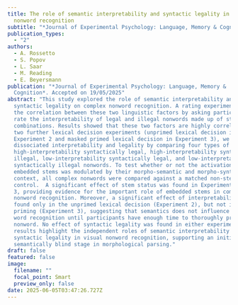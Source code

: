 ```yaml
---
title: The role of semantic interpretability and syntactic legality in complex
  nonword recognition
subtitle: "*Journal of Experimental Psychology: Language, Memory & Cognition* https://doi.org/10.1037/xlm0001511"
publication_types:
  - "2"
authors:
  - A. Rossetto
  - S. Popov
  - L. Saar
  - M. Reading
  - E. Beyersmann
publication: "*Journal of Experimental Psychology: Language, Memory &
  Cognition*. Accepted on 19/05/2025"
abstract: "This study explored the role of semantic interpretability and
  syntactic legality on complex nonword recognition. A rating experiment tested
  the correlation between these two linguistic factors by asking participants to
  rate the interpretability of legal and illegal nonwords made up of stem-suffix
  combinations. Results showed that these two factors are highly correlated. In
  two further lexical decision experiments (unprimed lexical decision in
  Experiment 2 and masked primed lexical decision in Experiment 3), we carefully
  dissociated interpretability and legality by comparing four types of nonwords:
  high-interpretability syntactically legal, high-interpretability syntactically
  illegal, low-interpretability syntactically legal, and low-interpretability
  syntactically illegal nonwords. To test whether or not the activation of
  embedded stems was modulated by their morpho-semantic and morpho-syntactic
  context, all complex nonwords were compared against a matched non-stem
  control.  A significant effect of stem status was found in Experiments 2 and
  3, providing evidence for the important role of embedded stems in complex
  nonword recognition. Moreover, a significant effect of interpretability was
  found only in the unprimed lexical decision (Experiment 2), but not in masked
  priming (Experiment 3), suggesting that semantics does not influence complex
  word recognition until participants have enough time to thoroughly process the
  nonword. No effect of syntactic legality was found in either experiment. These
  results highlight the independent roles of semantic interpretability and
  syntactic legality in visual nonword recognition, supporting an initial
  semantically blind stage in morphological parsing."
draft: false
featured: false
image:
  filename: ""
  focal_point: Smart
  preview_only: false
date: 2025-06-05T03:47:26.727Z
---
```

